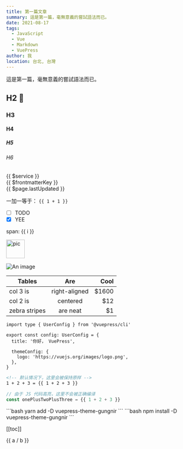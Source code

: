 ```yaml
---
title: 第一篇文章
summary: 這是第一篇，毫無意義的嘗試語法而已。
date: 2021-08-17
tags: 
  - JavaScript
  - Vue
  - Markdown
  - VuePress
author: 我
location: 台北, 台灣
---
```


這是第一篇，毫無意義的嘗試語法而已。

## H2 :tada:
### H3
#### H4
##### H5
###### H6


<div>{{ $service }}</div>
<div>{{ $frontmatterKey }}</div>
<div>{{ $page.lastUpdated }}</div>


<!-- 这是默认主题内置的 `<Badge />` 组件 <Badge text="演示" /> -->

一加一等于： `{{ 1 + 1 }}`

- [ ] TODO
- [x] YEE

<span v-for="i in 3"> span: {{ i }} </span>

<img class="zoom-custom-imgs" :src="$withBase('/images/pic.png')" alt="pic" width="50" />

![An image](@/images/pic.png)

| Tables        | Are           | Cool  |
| ------------- |:-------------:| -----:|
| col 3 is      | right-aligned | $1600 |
| col 2 is      | centered      |   $12 |
| zebra stripes | are neat      |    $1 |




```ts{1,6-8}
import type { UserConfig } from '@vuepress/cli'

export const config: UserConfig = {
  title: '你好， VuePress',

  themeConfig: {
    logo: 'https://vuejs.org/images/logo.png',
  },
}
```


```md
<!-- 默认情况下，这里会被保持原样 -->
1 + 2 + 3 = {{ 1 + 2 + 3 }}
```


```js
// 由于 JS 代码高亮，这里不会被正确编译
const onePlusTwoPlusThree = {{ 1 + 2 + 3 }}
```

<code-group>
<code-block title="YARN" active>
```bash
yarn add -D vuepress-theme-gungnir
```
</code-block>

<code-block title="NPM">
```bash
npm install -D vuepress-theme-gungnir
```
</code-block>
</code-group>

<!-- <div>{{ $site }}</div>
<div>{{ $page }}</div>
<div>{{ $frontmatter }}</div> -->
[[toc]]

<div @click="onClick">
  {{ a / b }}
</div>



<script>
export default {
  data() {
    return {
      a: 1,
      b: 100,
    }
  },
  methods: {
    onClick() {
      this.a++;
      console.log('click')
    }
  }
}

</script>